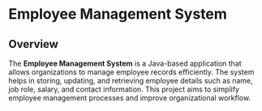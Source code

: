 
# Employee Management System

## Overview
The **Employee Management System** is a Java-based application that allows organizations to manage employee records efficiently. The system helps in storing, updating, and retrieving employee details such as name, job role, salary, and contact information. This project aims to simplify employee management processes and improve organizational workflow.
